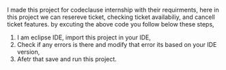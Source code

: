 I made this project for codeclause internship with their requirments, here in this project we can resereve ticket, checking ticket availabiliy, and cancell ticket features.
by excuting the above code you follow below these steps,
1. I am eclipse IDE, import this project in your IDE,
2. Check if any errors is there and modify that error its based on your IDE version,
3. Afetr that save and run this project.
